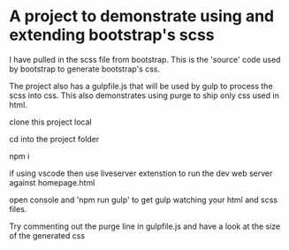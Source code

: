 # A project to demonstrate using and extending bootstrap's scss

I have pulled in the scss file from bootstrap.   This is the 'source' code used by bootstrap to generate bootstrap's css.    

The project also has a gulpfile.js that will be used by gulp to process the scss into css.   This also demonstrates using
purge to ship only css used in html.

clone this project local

cd into the project folder

npm i 

if using vscode then use liveserver extenstion to run the dev web server against homepage.html

open console and 'npm run gulp' to get gulp watching your html and scss files.

Try commenting out the purge line in gulpfile.js and have a look at the size of the generated css
